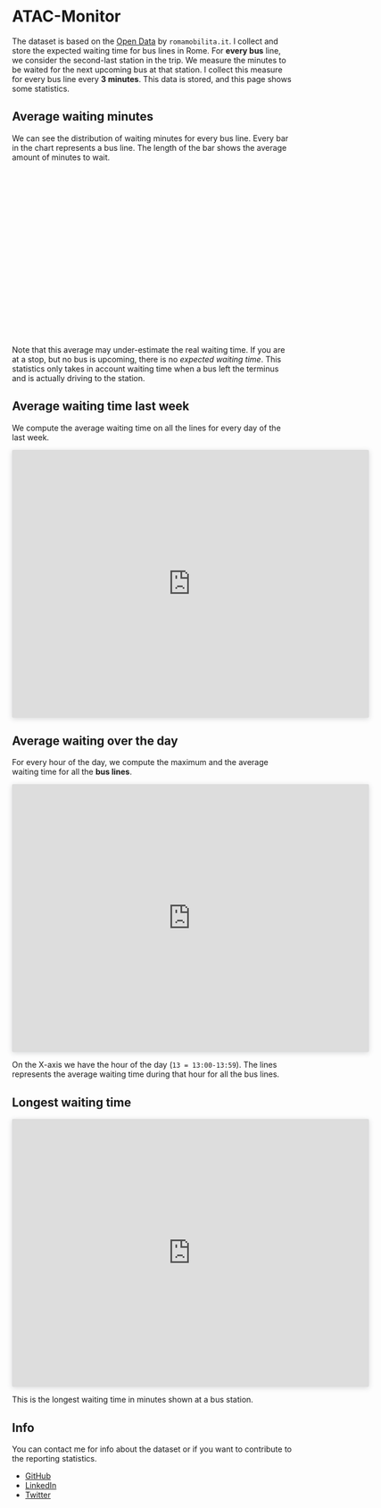 # ATAC-Monitor

The dataset is based on the [Open Data](https://romamobilita.it/it/tecnologie/open-data) by `romamobilita.it`. I collect and store the expected waiting time for bus lines in Rome. For __every bus__ line, we consider the second-last station in the trip. We measure the minutes to be waited for the next upcoming bus at that station. I collect this measure for every bus line every __3 minutes__. This data is stored, and this page shows some statistics.

## Average waiting minutes

We can see the distribution of waiting minutes for every bus line. Every bar in the chart represents a bus line. The length of the bar shows the average amount of minutes to wait.

<div id="chartContainer" style="width:100%; height:300px;"></div>

Note that this average may under-estimate the real waiting time. If you are at a stop, but no bus is upcoming, there is no _expected waiting time_. This statistics only takes in account waiting time when a bus left the terminus and is actually driving to the station.

## Average waiting time last week

We compute the average waiting time on all the lines for every day of the last week.

<iframe style="border: none;border-radius: 2px;box-shadow: 0 2px 10px 0 rgba(70, 76, 79, .2);" width="640" height="480" src="https://charts.mongodb.com/charts-project-0-urdrh/embed/charts?id=aa70bd0d-f3b7-4ee3-870c-e7c015e20a09&tenant=b6ce3d2e-8588-4414-bc01-ab06e40b3635"></iframe>

## Average waiting over the day

For every hour of the day, we compute the maximum and the average waiting time for all the __bus lines__.

<iframe style="border: none;border-radius: 2px;box-shadow: 0 2px 10px 0 rgba(70, 76, 79, .2);" width="640" height="480" src="https://charts.mongodb.com/charts-project-0-urdrh/embed/charts?id=511d7883-016b-4510-9a66-2902f0af5fd8&tenant=b6ce3d2e-8588-4414-bc01-ab06e40b3635"></iframe>

On the X-axis we have the hour of the day (`13 = 13:00-13:59`). The lines represents the average waiting time during that hour for all the bus lines.

## Longest waiting time

<iframe style="border: none;border-radius: 2px;box-shadow: 0 2px 10px 0 rgba(70, 76, 79, .2);" width="640" height="480" src="https://charts.mongodb.com/charts-project-0-urdrh/embed/charts?id=dba11411-a162-47b6-be9a-d141602f372b&tenant=b6ce3d2e-8588-4414-bc01-ab06e40b3635"></iframe>

This is the longest waiting time in minutes shown at a bus station.

## Info

You can contact me for info about the dataset or if you want to contribute to the reporting statistics.

- [GitHub](https://github.com/Marco-Santoni/atacmonitor)
- [LinkedIn](https://linkedin.com/in/msantoni)
- [Twitter](https://twitter.com/mrsantoni)


<script type="text/javascript" src="https://canvasjs.com/assets/script/canvasjs.min.js"></script>
<script src="https://d3js.org/d3.v5.min.js"></script>
<script type="text/javascript">
function makeChart(players) {
  // players is an array of objects where each object is something like:
  // {
  //   "Name": "Steffi Graf",
  //   "Weeks": "377",
  //   "Gender": "Female"
  // }

  var playerLabels = players.map(function(d) {
    return d.Name;
  });
  var weeksData = players.map(function(d) {
    return +d.Weeks;
  });

  var chart = new Chart('chart', {
    type: "horizontalBar",
    options: {
      maintainAspectRatio: false,
      legend: {
        display: false
      }
    },
    data: {
      labels: playerLabels,
      datasets: [
        {
          data: weeksData
        }
      ]
    }
  });
}

// Request data using D3
d3
  .csv("https://s3-us-west-2.amazonaws.com/s.cdpn.io/2814973/atp_wta.csv")
  .then(makeChart);
</script>
